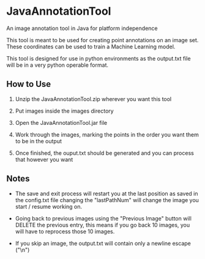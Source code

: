 # JavaAnnotationTool
An image annotation tool in Java for platform independence 

This tool is meant to be used for creating point annotations on an image set.
These coordinates can be used to train a Machine Learning model.

This tool is designed for use in python environments as the output.txt file will be
in a very python operable format.

## How to Use

1. Unzip the JavaAnnotationTool.zip wherever you want this tool

2. Put images inside the images directory

3. Open the JavaAnnotationTool.jar file

4. Work through the images, marking the points in the order you want them to be in the output

5. Once finished, the ouput.txt should be generated and you can process that however you want

## Notes

- The save and exit process will restart you at the last position as saved in the config.txt file
  changing the "lastPathNum" will change the image you start / resume working on.

- Going back to previous images using the "Previous Image" button will DELETE the previous entry,
    this means if you go back 10 images, you will have to reprocess those 10 images.

- If you skip an image, the output.txt will contain only a newline escape ("\n")
